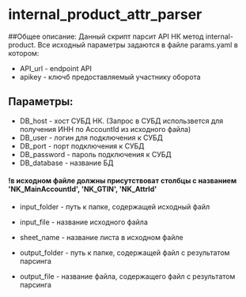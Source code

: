 # internal_product_attr_parser
##Общее описание:
Данный скрипт парсит API НК метод internal-product. 
Все исходный параметры задаются в файле params.yaml 
в котором:
- API_url - endpoint API
- apikey - ключб предоставляемый участнику оборота

## Параметры:
- DB_host - хост СУБД НК. (Запрос в СУБД использвется для получения ИНН по AccountId из исходного файла)
- DB_user - логин для подключения к СУБД
- DB_port - порт подключения к СУБД
- DB_password - пароль подключения к СУБД
- DB_database - название БД

#### !в исходном файле должны присутствоват столбцы с названием 'NK_MainAccountId', 'NK_GTIN', 'NK_AttrId'
- input_folder - путь к папке, содержащей исходный файл
- input_file - название исходного файла
- sheet_name - название листа в исходном файле

- output_folder - путь к папке, содержащей файл с результатом парсинга
- output_file - название файла, содержащего файл с результатом парсинга
